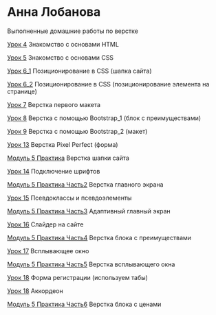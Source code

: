 

# Анна Лобанова
Выполненные домашние работы по верстке

[Урок 4](AnnaLobanova.github.io/lesson_4/ "Рецепты блинов") Знакомство с основами HTML

[Урок 5](https://annalobanova.github.io/lesson_5/ "Рецепты блинов (со стилями)") Знакомство с основами CSS

[Урок 6_1](https://annalobanova.github.io/lesson_6_1/ "Шапка сайта") Позиционирование в CSS (шапка сайта)

[Урок 6_2](https://annalobanova.github.io/lesson_6_2/ "Позиционирование элемента") Позиционирование в CSS (позиционирование элемента на странице)

[Урок 7](https://annalobanova.github.io/lesson_7/ "Первый макет") Верстка первого макета

[Урок 8](https://annalobanova.github.io/lesson_8/ "Блок с преимуществами") Верстка с помощью Bootstrap_1 (блок с преимуществами)

[Урок 9](https://annalobanova.github.io/lesson_9/ "Верстка макета с Bootstrap") Верстка с помощью Bootstrap_2 (макет)

[Урок 13](https://annalobanova.github.io/lesson_13/ "Адаптивная верстка") Верстка Pixel Perfect (форма)

[Модуль 5 Практика](https://annalobanova.github.io/Modul_5_Practice/ "Шапка сайта") Верстка шапки сайта

[Урок 14](https://annalobanova.github.io/lesson_14/ "Подключение шрифтов") Подключение шрифтов

[Модуль 5 Практика Часть2](https://annalobanova.github.io/Modul_5_Practice2/ "Верстка главного экрана") Верстка главного экрана

[Урок 15](https://annalobanova.github.io/lesson_15/ "Псевдоклассы и псевдоэлементы") Псевдоклассы и псевдоэлементы

[Модуль 5 Практика Часть3](https://annalobanova.github.io/Modul_5_Practice3/ "Адаптивный главный экран") Адаптивный главный экран

[Урок 16](https://annalobanova.github.io/lesson_16/ "Слайдер на сайте") Слайдер на сайте

[Модуль 5 Практика Часть4](https://annalobanova.github.io/Modul_5_Practice4/ "Верстка блока с преимуществами") Верстка блока с преимуществами

[Урок 17](https://annalobanova.github.io/lesson_17/ "Всплывающее окно") Всплывающее окно

[Модуль 5 Практика Часть5](https://annalobanova.github.io/Modul_5_Practice5/ "Верстка всплывающего окна") Верстка всплывающего окна

[Урок 18](https://annalobanova.github.io/lesson_18_tab/ "Форма регистрации (используем табы)") Форма регистрации (используем табы)

[Урок 18](https://annalobanova.github.io/lesson_18_collapse/ "Аккордеон") Аккордеон

[Модуль 5 Практика Часть6](https://annalobanova.github.io/Modul_5_Practice6/ "Верстка блока с ценами") Верстка блока с ценами
